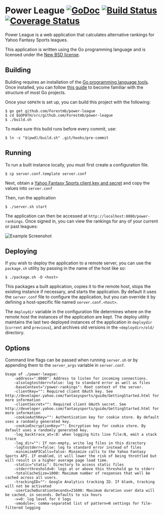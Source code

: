 # Power League [![GoDoc](https://godoc.org/github.com/Forestmb/power-league?status.png)](https://godoc.org/github.com/Forestmb/power-league) [![Build Status](https://travis-ci.org/Forestmb/power-league.png?branch=master)](https://travis-ci.org/Forestmb/power-league) [![Coverage Status](https://coveralls.io/repos/Forestmb/power-league/badge.png?branch=master)](https://coveralls.io/r/Forestmb/power-league?branch=master) #

Power League is a web application that calculates alternative rankings for
Yahoo Fantasy Sports leagues.

This application is written using the Go programming language and is licensed
under the [New BSD license](
https://github.com/Forestmb/power-league/blob/master/LICENSE).

## Building ##

Building requires an installation of the [Go programming language tools](
https://golang.org/doc/install). Once installed, you can follow [this guide](
https://golang.org/doc/code.html) to become familiar with the structure of
most Go projects.

Once your `GOPATH` is set up, you can build this project with the following:

    $ go get github.com/Forestmb/power-league
    $ cd $GOPATH/src/github.com/Forestmb/power-league
    $ ./build.sh

To make sure this build runs before every commit, use:

    $ ln -s "$(pwd)/build.sh" .git/hooks/pre-commit

## Running ##

To run a built instance locally, you must first create a configuration file.

    $ cp server.conf.template server.conf

Next, obtain a [Yahoo Fantasy Sports client key and secret](
http://developer.yahoo.com/fantasysports/guide/GettingStarted.html) and copy
the values into `server.conf`

Then, run the application

    $ ./server.sh start

The application can then be accessed at `http://localhost:8080/power-rankings`.
Once signed in, you can view the rankings for any of your current or past leagues:

![Example Screenshot](https://raw.github.com/Forestmb/power-league/master/doc/screenshots/rankings.png)

## Deploying ##

If you wish to deploy the application to a remote server, you can use the
`package.sh` utility by passing in the name of the host like so:

    $ ./package.sh -D <host>

This packages a built application, copies it to the remote host, stops
the existing instance if necessary, and starts the application. By default it
uses the `server.conf` file to configure the application, but you can override
it by defining a host-specific file named `server.conf.<host>`.

The `deploydir` variable in the configuration file determines where on the
remote host the instances of the application are kept. The deploy utility
maintains the last two deployed instances of the application in `deploydir`
(`current` and `previous`), and archives old versions in the
`<deploydir>/old/` directory.

## Options ##

Command line flags can be passed when running `server.sh` or by appending them
to the `server_args` variable in `server.conf`.

    Usage of ./power-league:
        -address=":8080": Address to listen for incoming connections.
        -alsologtostderr=false: log to standard error as well as files
        -baseContext="/power-rankings": Root context of the server.
        -clientKey="": Required client OAuth key. See http://developer.yahoo.com/fantasysports/guide/GettingStarted.html for more information
        -clientSecret="": Required client OAuth secret. See http://developer.yahoo.com/fantasysports/guide/GettingStarted.html for more information
        -cookieAuthKey="": Authentication key for cookie store. By default uses a randomly generated key.
        -cookieEncryptionKey="": Encryption key for cookie store. By default uses a randomly generated key.
        -log_backtrace_at=:0: when logging hits line file:N, emit a stack trace
        -log_dir="": If non-empty, write log files in this directory
        -logtostderr=false: log to standard error instead of files
        -minimizeAPICalls=false: Minimize calls to the Yahoo Fantasy Sports API. If enabled, it will lower the risk of being throttled but will result in a higher average page load time.
        -static="static": Directory to access static files
        -stderrthreshold=0: logs at or above this threshold go to stderr
        -totalCacheSize=1000: Maximum number of responses that well be cached across all users.
        -trackingID="": Google Analytics tracking ID. If blank, tracking will not be activated
        -userCacheDurationSeconds=21600: Maximum duration user data will be cached, in seconds. Defaults to six hours
        -v=0: log level for V logs
        -vmodule=: comma-separated list of pattern=N settings for file-filtered logging
